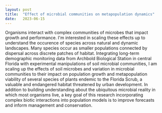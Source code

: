 ```yaml
---
layout: post
title:  "Effect of microbial communities on metapopulation dynamics"
date:   2023-06-15
---
```


<p class="intro"><span class="dropcap">O</span>rganisms interact with complex communities of microbes that impact growth and performance. 
I'm interested in scaling these effects up to understand the occurence of species across natural and dynamic landscapes. 
Many species occur as smaller populations connected by dispersal across discrete patches of habitat.
Integrating long-term demographic monitoring data from Archbold Biological Station in central Florida with experimental manipulations of soil microbial communities, I am scaling up the effects of soil microbes and variation in microbial communities to their impact on population growth and metapopulation viability of several species of plants endemic to the Florida Scrub, a valuable and endangered habitat threatened by urban development.
In addition to building understanding about the ubiquitous microbial reality in which most organisms live, a key goal of this research incorporating complex biotic interactions into population models is to improve forecasts and inform management and conservation. 
</p>
